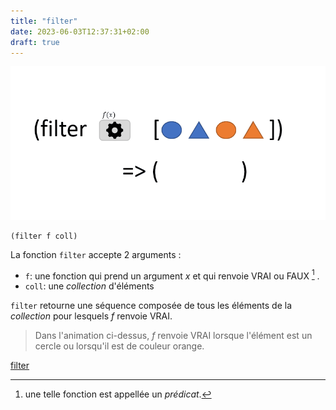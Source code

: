 ```yaml
---
title: "filter"
date: 2023-06-03T12:37:31+02:00
draft: true
---
```


![filter](./images/filter.gif)

```
(filter f coll)
```
La fonction `filter` accepte 2 arguments : 
- `f`: une fonction qui prend un argument *x* et qui renvoie VRAI ou FAUX [^1] .
- `coll`: une *collection* d'éléments

`filter` retourne une séquence composée de tous les éléments de la *collection* pour lesquels *f* renvoie VRAI.

> Dans l'animation ci-dessus, *f* renvoie VRAI lorsque l'élément est un cercle ou lorsqu'il est de couleur orange.

[filter](https://clojuredocs.org/clojure.core/filter)

[^1]: une telle fonction est appellée un *prédicat*.




